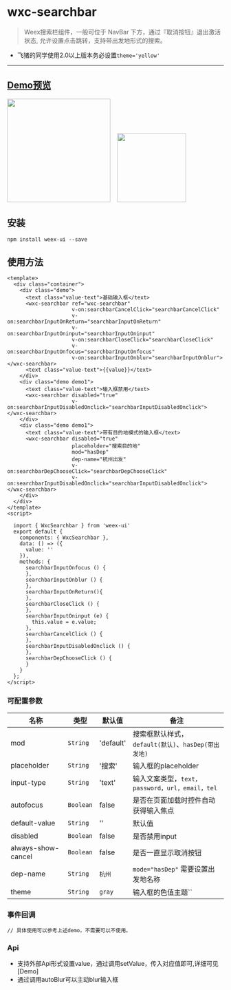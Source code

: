 # wxc-searchbar 

> Weex搜索栏组件，一般可位于 NavBar 下方，通过『取消按钮』退出激活状态, 允许设置点击跳转，支持带出发地形式的搜索。

- 飞猪的同学使用2.0以上版本务必设置`theme='yellow'`

-----

## [Demo预览](https://h5.m.taobao.com/trip/wxc-searchbar/index.html?_wx_tpl=https%3A%2F%2Fh5.m.taobao.com%2Ftrip%2Fwxc-searchbar%2Fdemo%2Findex.native-min.js)
<img src="https://img.alicdn.com/tfs/LB1SKzhSpXXXXclaXXXXXXXXXXX-750-1334.gif" width="240"/>&nbsp;&nbsp;&nbsp;&nbsp;<img src="http://gtms01.alicdn.com/tfs/TB10KfVSpXXXXaRXVXXXXXXXXXX-200-200.png" width="160"/>

## 安装

```
npm install weex-ui --save
```

## 使用方法

```
<template>
  <div class="container">
    <div class="demo">
      <text class="value-text">基础输入框</text>
      <wxc-searchbar ref="wxc-searchbar"
                     v-on:searchbarCancelClick="searchbarCancelClick"
                     v-on:searchbarInputOnReturn="searchbarInputOnReturn"
                     v-on:searchbarInputOninput="searchbarInputOninput"
                     v-on:searchbarCloseClick="searchbarCloseClick"
                     v-on:searchbarInputOnfocus="searchbarInputOnfocus"
                     v-on:searchbarInputOnblur="searchbarInputOnblur"></wxc-searchbar>
      <text class="value-text">{{value}}</text>
    </div>
    <div class="demo demo1">
      <text class="value-text">输入框禁用</text>
      <wxc-searchbar disabled="true"
                     v-on:searchbarInputDisabledOnclick="searchbarInputDisabledOnclick"></wxc-searchbar>
    </div>
    <div class="demo demo1">
      <text class="value-text">带有目的地模式的输入框</text>
      <wxc-searchbar disabled="true"
                     placeholder="搜索目的地"
                     mod="hasDep"
                     dep-name="杭州出发"
                     v-on:searchbarDepChooseClick="searchbarDepChooseClick"
                     v-on:searchbarInputDisabledOnclick="searchbarInputDisabledOnclick"></wxc-searchbar>
    </div>
  </div>
</template>
<script>

  import { WxcSearchbar } from 'weex-ui'
  export default {
    components: { WxcSearchbar },
    data: () => ({
      value: ''
    }),
    methods: {
      searchbarInputOnfocus () {
      },
      searchbarInputOnblur () {
      },
      searchbarInputOnReturn(){
      },
      searchbarCloseClick () {
      },
      searchbarInputOninput (e) {
        this.value = e.value;
      },
      searchbarCancelClick () {
      },
      searchbarInputDisabledOnclick () {
      },
      searchbarDepChooseClick () {
      }
    }
  };
</script>

```

### 可配置参数

| 名称      | 类型     | 默认值   | 备注  |
|-------------|------------|--------|-----|
| mod | `String` | 'default' | 搜索框默认样式，`default(默认)`、`hasDep(带出发地)` |
| placeholder | `String` | '搜索' | 输入框的placeholder|
| input-type | `String` | 'text' | 输入文案类型，`text，password，url，email，tel`|
| autofocus | `Boolean` | false | 是否在页面加载时控件自动获得输入焦点 |
| default-value | `String` | '' | 默认值 |
| disabled | `Boolean` | false | 是否禁用input |
| always-show-cancel | `Boolean` | false | 是否一直显示取消按钮 |
| dep-name | `String` | `杭州` | `mode="hasDep"` 需要设置出发地名称 |
| theme | `String` | `gray` |  输入框的色值主题`` |


### 事件回调

```
// 具体使用可以参考上述demo，不需要可以不使用。
```

### Api
- 支持外部Api形式设置value，通过调用setValue，传入对应值即可,详细可见[Demo]
- 通过调用autoBlur可以主动blur输入框

